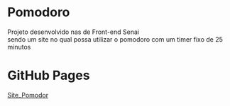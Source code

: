 # Pomodoro
Projeto desenvolvido nas de Front-end Senai 
<br>
sendo um site no qual possa utilizar o pomodoro com um timer fixo de 25 minutos
<br>
<h1> GitHub Pages </h1>
<p><a href="https://vitorrekobe.github.io/Pomodoro/" target="_blank">Site_Pomodor</a></p>
